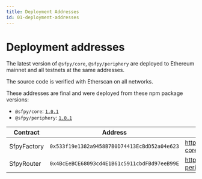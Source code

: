 ```yaml
---
title: Deployment Addresses
id: 01-deployment-addresses
---
```


# Deployment addresses

The latest version of `@sfpy/core`, `@sfpy/periphery` are deployed to Ethereum mainnet and all testnets at the same addresses.

The source code is verified with Etherscan on all networks.

These addresses are final and were deployed from these npm package versions:

- `@sfpy/core`: [`1.0.1`](https://github.com/sfpyhub/sfpy-core)
- `@sfpy/periphery`: [`1.0.1`](https://github.com/sfpyhub/sfpy-periphery)

| Contract                           | Address                                      | Source Code|
| ---------------------------------- | -------------------------------------------- | ----------------------------------------------------------------------------------------------------------------------------- |
| SfpyFactory                        | `0x533f19e1382a9458B7B0D74413EcBdD52a04e623` | https://github.com/sfpyhub/sfpy-core/blob/main/contracts/SfpyFactory.sol       |
| SfpyRouter                         | `0x4BcEeBCE68093cd4E1B61c5911cbdFBd97eeB99E` | https://github.com/sfpyhub/sfpy-periphery/blob/main/contracts/SfpyRouter.sol|
